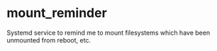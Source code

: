 # mount_reminder
Systemd service to remind me to mount filesystems which have been unmounted from reboot, etc.
